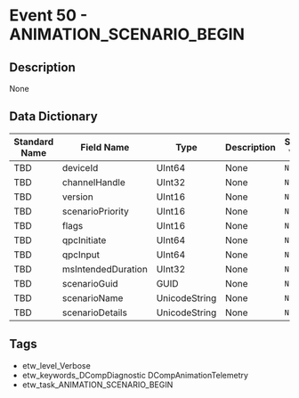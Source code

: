 # Event 50 - ANIMATION_SCENARIO_BEGIN

## Description
None

## Data Dictionary
|Standard Name|Field Name|Type|Description|Sample Value|
|---|---|---|---|---|
|TBD|deviceId|UInt64|None|`None`|
|TBD|channelHandle|UInt32|None|`None`|
|TBD|version|UInt16|None|`None`|
|TBD|scenarioPriority|UInt16|None|`None`|
|TBD|flags|UInt16|None|`None`|
|TBD|qpcInitiate|UInt64|None|`None`|
|TBD|qpcInput|UInt64|None|`None`|
|TBD|msIntendedDuration|UInt32|None|`None`|
|TBD|scenarioGuid|GUID|None|`None`|
|TBD|scenarioName|UnicodeString|None|`None`|
|TBD|scenarioDetails|UnicodeString|None|`None`|

## Tags
* etw_level_Verbose
* etw_keywords_DCompDiagnostic DCompAnimationTelemetry
* etw_task_ANIMATION_SCENARIO_BEGIN